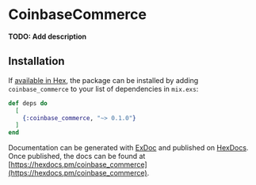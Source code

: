 # CoinbaseCommerce

**TODO: Add description**

## Installation

If [available in Hex](https://hex.pm/docs/publish), the package can be installed
by adding `coinbase_commerce` to your list of dependencies in `mix.exs`:

```elixir
def deps do
  [
    {:coinbase_commerce, "~> 0.1.0"}
  ]
end
```

Documentation can be generated with [ExDoc](https://github.com/elixir-lang/ex_doc)
and published on [HexDocs](https://hexdocs.pm). Once published, the docs can
be found at [https://hexdocs.pm/coinbase_commerce](https://hexdocs.pm/coinbase_commerce).

